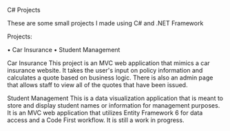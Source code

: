 C# Projects 

These are some small projects I made using C# and .NET Framework 

Projects: 

• Car Insurance 
• Student Management

Car Insurance 
This project is an MVC web application that mimics a car insurance website. It takes the user's input on policy information and calculates a quote based on business logic. There is also an admin page that allows staff to view all of the quotes that have been issued. 

Student Management
This is a data visualization application that is meant to store and display student names or information for management purposes. It is an MVC web application that utilizes Entity Framework 6 for data access and a Code First workflow. It is still a work in progress. 
